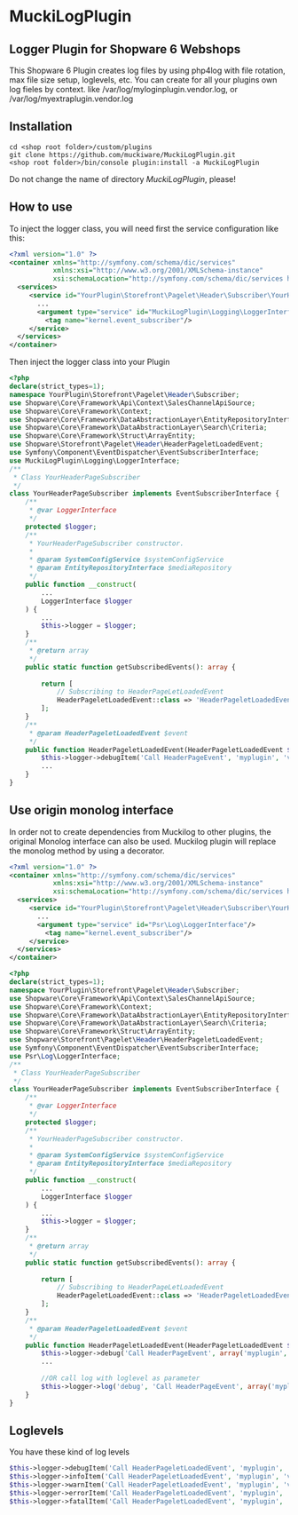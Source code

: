 # MuckiLogPlugin
## Logger Plugin for Shopware 6 Webshops

This Shopware 6 Plugin creates log files by using php4log with file rotation, max file size setup, loglevels, etc. You can create for all your plugins own log fieles by context.
like /var/log/myloginplugin.vendor.log, or /var/log/myextraplugin.vendor.log

## Installation
```shell
cd <shop root folder>/custom/plugins
git clone https://github.com/muckiware/MuckiLogPlugin.git
<shop root folder>/bin/console plugin:install -a MuckiLogPlugin
```
Do not change the name of directory _MuckiLogPlugin_, please!

## How to use
To inject the logger class, you will need first the service configuration like this:

```xml
<?xml version="1.0" ?>
<container xmlns="http://symfony.com/schema/dic/services"
           xmlns:xsi="http://www.w3.org/2001/XMLSchema-instance"
           xsi:schemaLocation="http://symfony.com/schema/dic/services http://symfony.com/schema/dic/services/services-1.0.xsd">
  <services>
     <service id="YourPlugin\Storefront\Pagelet\Header\Subscriber\YourHeaderPageSubscriber">
       ...
       <argument type="service" id="MuckiLogPlugin\Logging\LoggerInterface"/>
         <tag name="kernel.event_subscriber"/>
     </service>
  </services>
</container>
```

Then inject the logger class into your Plugin

```php
<?php 
declare(strict_types=1);
namespace YourPlugin\Storefront\Pagelet\Header\Subscriber;
use Shopware\Core\Framework\Api\Context\SalesChannelApiSource;
use Shopware\Core\Framework\Context;
use Shopware\Core\Framework\DataAbstractionLayer\EntityRepositoryInterface;
use Shopware\Core\Framework\DataAbstractionLayer\Search\Criteria;
use Shopware\Core\Framework\Struct\ArrayEntity;
use Shopware\Storefront\Pagelet\Header\HeaderPageletLoadedEvent;
use Symfony\Component\EventDispatcher\EventSubscriberInterface;
use MuckiLogPlugin\Logging\LoggerInterface;
/**
 * Class YourHeaderPageSubscriber
 */
class YourHeaderPageSubscriber implements EventSubscriberInterface {
    /**
     * @var LoggerInterface
     */
    protected $logger;
    /**
     * YourHeaderPageSubscriber constructor.
     *
     * @param SystemConfigService $systemConfigService
     * @param EntityRepositoryInterface $mediaRepository
     */
    public function __construct(
        ...
        LoggerInterface $logger
    ) {
        ...
        $this->logger = $logger;
    }
    /**
     * @return array
     */
    public static function getSubscribedEvents(): array {
        
        return [
            // Subscribing to HeaderPageLetLoadedEvent
            HeaderPageletLoadedEvent::class => 'HeaderPageletLoadedEvent',
        ];
    }
    /**
     * @param HeaderPageletLoadedEvent $event
     */
    public function HeaderPageletLoadedEvent(HeaderPageletLoadedEvent $event): void {
        $this->logger->debugItem('Call HeaderPageEvent', 'myplugin', 'vendor');
        ...
    }
}
```
## Use origin monolog interface
In order not to create dependencies from Muckilog to other plugins, the original Monolog interface can also be used. Muckilog plugin will replace the monolog method by using a decorator.
```xml
<?xml version="1.0" ?>
<container xmlns="http://symfony.com/schema/dic/services"
           xmlns:xsi="http://www.w3.org/2001/XMLSchema-instance"
           xsi:schemaLocation="http://symfony.com/schema/dic/services http://symfony.com/schema/dic/services/services-1.0.xsd">
  <services>
     <service id="YourPlugin\Storefront\Pagelet\Header\Subscriber\YourHeaderPageSubscriber">
       ...
       <argument type="service" id="Psr\Log\LoggerInterface"/>
         <tag name="kernel.event_subscriber"/>
     </service>
  </services>
</container>
```

```php
<?php 
declare(strict_types=1);
namespace YourPlugin\Storefront\Pagelet\Header\Subscriber;
use Shopware\Core\Framework\Api\Context\SalesChannelApiSource;
use Shopware\Core\Framework\Context;
use Shopware\Core\Framework\DataAbstractionLayer\EntityRepositoryInterface;
use Shopware\Core\Framework\DataAbstractionLayer\Search\Criteria;
use Shopware\Core\Framework\Struct\ArrayEntity;
use Shopware\Storefront\Pagelet\Header\HeaderPageletLoadedEvent;
use Symfony\Component\EventDispatcher\EventSubscriberInterface;
use Psr\Log\LoggerInterface;
/**
 * Class YourHeaderPageSubscriber
 */
class YourHeaderPageSubscriber implements EventSubscriberInterface {
    /**
     * @var LoggerInterface
     */
    protected $logger;
    /**
     * YourHeaderPageSubscriber constructor.
     *
     * @param SystemConfigService $systemConfigService
     * @param EntityRepositoryInterface $mediaRepository
     */
    public function __construct(
        ...
        LoggerInterface $logger
    ) {
        ...
        $this->logger = $logger;
    }
    /**
     * @return array
     */
    public static function getSubscribedEvents(): array {
        
        return [
            // Subscribing to HeaderPageLetLoadedEvent
            HeaderPageletLoadedEvent::class => 'HeaderPageletLoadedEvent',
        ];
    }
    /**
     * @param HeaderPageletLoadedEvent $event
     */
    public function HeaderPageletLoadedEvent(HeaderPageletLoadedEvent $event): void {
        $this->logger->debug('Call HeaderPageEvent', array('myplugin', 'vendor'));
        ...
        
        //OR call log with loglevel as parameter
        $this->logger->log('debug', 'Call HeaderPageEvent', array('myplugin', 'vendor'));
    }
}
```

## Loglevels
You have these kind of log levels

```php
$this->logger->debugItem('Call HeaderPageletLoadedEvent', 'myplugin', 'vendor');
$this->logger->infoItem('Call HeaderPageletLoadedEvent', 'myplugin', 'vendor');
$this->logger->warnItem('Call HeaderPageletLoadedEvent', 'myplugin', 'vendor');
$this->logger->errorItem('Call HeaderPageletLoadedEvent', 'myplugin', 'vendor');
$this->logger->fatalItem('Call HeaderPageletLoadedEvent', 'myplugin', 'vendor');
```